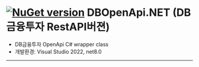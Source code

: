 # [![NuGet version](https://badge.fury.io/nu/DBOpenApi.NET.png)](https://badge.fury.io/nu/DBOpenApi.NET)  DBOpenApi.NET (DB금융투자 RestAPI버젼)
- DB금융투자 OpenApi C# wrapper class
- 개발환경: Visual Studio 2022, net8.0

---------------
